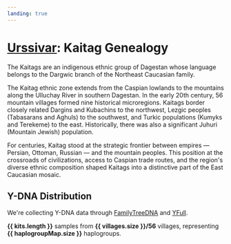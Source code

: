 ```yaml
---
landing: true
---
```


<script setup lang="ts">
import DNATable from "@/components/DNATable.vue";
import DNAChart from "@/components/DNAChart.vue";
import { useDNAData } from "@/composables/useDNAData";

const { kits, villages, haplogroupMap } = useDNAData();
</script>

# [Urssivar](../index#kaitag-genealogy): Kaitag Genealogy

The Kaitags are an indigenous ethnic group of Dagestan whose language belongs to the Dargwic branch of the Northeast Caucasian family.

The Kaitag ethnic zone extends from the Caspian lowlands to the mountains along the Ulluchay River in southern Dagestan. In the early 20th century, 56 mountain villages formed nine historical microregions. Kaitags border closely related Dargins and Kubachins to the northwest, Lezgic peoples (Tabasarans and Aghuls) to the southwest, and Turkic populations (Kumyks and Terekeme) to the east. Historically, there was also a significant Juhuri (Mountain Jewish) population.

For centuries, Kaitag stood at the strategic frontier between empires — Persian, Ottoman, Russian — and the mountain peoples. This position at the crossroads of civilizations, access to Caspian trade routes, and the region's diverse ethnic composition shaped Kaitags into a distinctive part of the East Caucasian mosaic.

## Y-DNA Distribution

We're collecting Y-DNA data through [FamilyTreeDNA](https://www.familytreedna.com/groups/kaitag/about) and [YFull](https://www.yfull.com/groups/kaitag/).

**{{ kits.length }}** samples from **{{ villages.size }}/56** villages, representing **{{ haplogroupMap.size }}** haplogroups.

<DNAChart/>

<DNATable />
